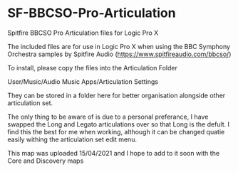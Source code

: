 # SF-BBCSO-Pro-Articulation
Spitfire BBCSO Pro Articulation files for Logic Pro X

The included files are for use in Logic Pro X when using the BBC Symphony Orchestra samples by Spitfire Audio (https://www.spitfireaudio.com/bbcso/)

To install, please copy the files into the Articulation Folder

User/Music/Audio Music Apps/Articulation Settings

They can be stored in a folder here for better organisation alongside other articulation set.

The only thing to be aware of is due to a personal preferance, I have swapped the Long and Legato articulations over so that Long is the defult. I find this the best for me when working, although it can be changed quatie easily withing the articulation set edit menu.

This map was uploaded 15/04/2021 and I hope to add to it soon with the Core and Discovery maps
